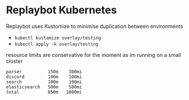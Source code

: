 # Replaybot Kubernetes

Replaybot uses Kustomize to minimise duplication between environments

* `kubectl kustomize overlay/testing`
* `kubectl apply -k overlay/testing`

resource limits are conservative for the moment as im running on a small cluster
```
parser          150m    300mi
discord         100m    100mi
search          100m    100mi
elasticsearch   500m    500mi
total           850m   1000mi
```
